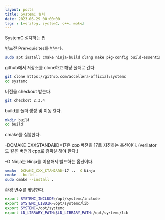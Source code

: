 ```yaml
---
layout: posts
title: SystemC 설치
date: 2023-06-29 00:00:00
tags : [verilog, systemC, c++, make]
---
```


SystemC 설치하는 법

빌드전 Prerequisites를 받는다.

```bash
sudo apt install cmake ninja-build clang make pkg-config build-essential -y 
```

github에서 저장소를 clone하고 해당 폴더로 간다.

```bash
git clone https://github.com/accellera-official/systemc
cd systemc
```

버전을 checkout 받는다.

```bash
git checkout 2.3.4
```

build를 폴더 생성 및 이동 한다.

```bash
mkdir build
cd build
```

cmake를 실행한다.

-DCMAKE_CXXSTANDARD=17은 cpp 버전을 17로 지정하는 옵션이다. (verilator도 같은 버전의 cpp로 컴파일 해야 한다.)

-G Ninja는 Ninja를 이용해서 빌드하는 옵션이다.

```bash
cmake -DCMAKE_CXX_STANDARD=17 .. -G Ninja
cmake --build .
sudo cmake --install .
```

환경 변수를 세팅한다.

```bash
export SYSTEMC_INCLUDE=/opt/systemc/include
export SYSTEMC_LIBDIR=/opt/systemc/lib
export SYSTEMC=/opt/systemc
export LD_LIBRARY_PATH=$LD_LIBRARY_PATH:/opt/systemc/lib
```
